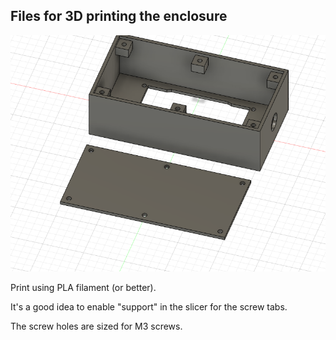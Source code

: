 ## Files for 3D printing the enclosure

![](microarcade.png)

Print using PLA filament (or better).

It's a good idea to enable "support" in the slicer for the screw tabs.

The screw holes are sized for M3 screws.

